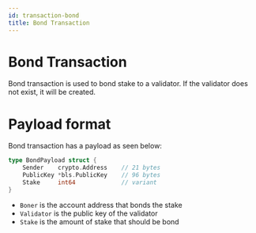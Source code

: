 ```yaml
---
id: transaction-bond
title: Bond Transaction
---
```


# Bond Transaction

Bond transaction is used to bond stake to a validator. If the validator does not exist, it will be
created.

# Payload format

Bond transaction has a payload as seen below:

```go
type BondPayload struct {
    Sender    crypto.Address    // 21 bytes
    PublicKey *bls.PublicKey    // 96 bytes
    Stake     int64             // variant
}
```

- `Boner` is the account address that bonds the stake
- `Validator` is the public key of the validator
- `Stake` is the amount of stake that should be bond
